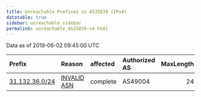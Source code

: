 ```yaml
---
title: Unreachable Prefixes in AS35839 (IPv4)
datatable: true
sidebar: unreachable_sidebar
permalink: unreachable_AS35839-v4.html
---
```


Data as of 2019-06-02 09:45:00 UTC


<div class="datatable-begin"></div>

| Prefix                                                 | Reason                                                                                                | affected   | Authorized AS   |   MaxLength | Anchor                                         |   unreachable /24s |
|:-------------------------------------------------------|:------------------------------------------------------------------------------------------------------|:-----------|:----------------|------------:|:-----------------------------------------------|-------------------:|
| [31.132.36.0/24](https://stat.ripe.net/31.132.36.0/24) | [INVALID ASN](https://rpki-validator.ripe.net/announcement-preview?asn=AS35839&prefix=31.132.36.0/24) | complete   | AS49004         |          24 | [RIPE](unreachable_RIPE_NCC_RPKI_Root-v4.html) |                  1 |

<div class="datatable-end"></div>